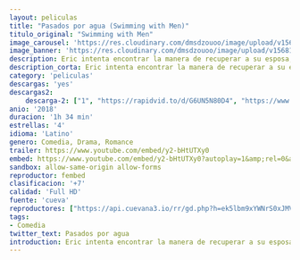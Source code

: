 ```yaml
---
layout: peliculas
title: "Pasados por agua (Swimming with Men)"
titulo_original: "Swimming with Men"
image_carousel: 'https://res.cloudinary.com/dmsdzouoo/image/upload/v1568175223/pasados-agua-min_su2wu3.jpg'
image_banner: 'https://res.cloudinary.com/dmsdzouoo/image/upload/v1568175221/smiwinm-min_jqvleg.jpg'
description: Eric intenta encontrar la manera de recuperar a su esposa, Heather, mientras se encuentra inmerso en el mundo de la natación sincronizada masculina.
description_corta: Eric intenta encontrar la manera de recuperar a su esposa, Heather, mientras se encuentra inmerso en el mundo de la natación sincronizada masculina.
category: 'peliculas'
descargas: 'yes'
descargas2:
    descarga-2: ["1", "https://rapidvid.to/d/G6UN5N80D4", "https://www.google.com/s2/favicons?domain=www.rapidvideo.com","RapidVideo","https://res.cloudinary.com/imbriitneysam/image/upload/v1541473684/mexico.png", "Latino", "Full HD"]
anio: '2018'
duracion: '1h 34 min'
estrellas: '4'
idioma: 'Latino'
genero: Comedia, Drama, Romance
trailer: https://www.youtube.com/embed/y2-bHtUTXy0
embed: https://www.youtube.com/embed/y2-bHtUTXy0?autoplay=1&amp;rel=0&amp;hd=1&border=0&wmode=opaque&enablejsapi=1&modestbranding=1&controls=1&showinfo=0
sandbox: allow-same-origin allow-forms
reproductor: fembed
clasificacion: '+7'
calidad: 'Full HD'
fuente: 'cueva'
reproductores: ["https://api.cuevana3.io/rr/gd.php?h=ek5lbm9xYWNrS0xJMVp5b21KREk0dFBLbjVkaHhkRGdrOG1jbnBpUnhhS1ZrSzJab3F5NXRiVGRyS2lYdGFucXpLV1ZvWmpTcjhHdHluaUNvWlRXdWJ1U3FadVkyUT09"]
tags:
- Comedia
twitter_text: Pasados por agua
introduction: Eric intenta encontrar la manera de recuperar a su esposa, Heather, mientras se encuentra inmerso en el mundo de la natación sincronizada masculina.
---
```












